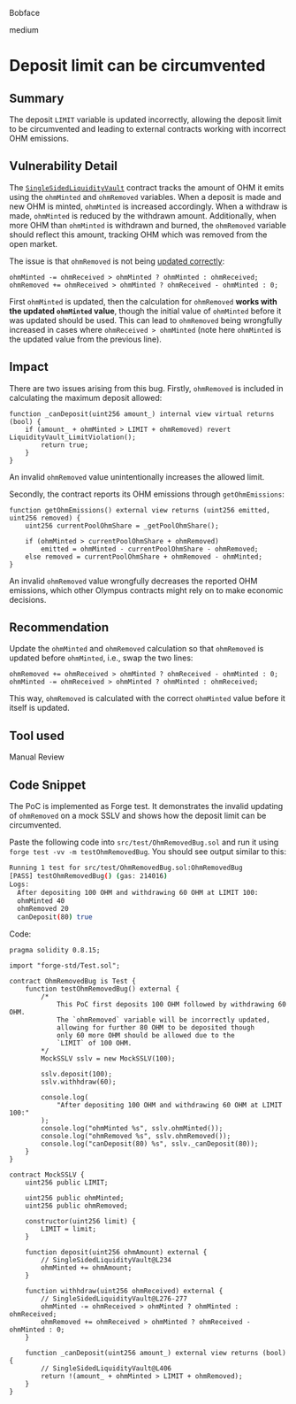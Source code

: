 Bobface

medium

# Deposit limit can be circumvented

## Summary
The deposit `LIMIT` variable is updated incorrectly, allowing the deposit limit to be circumvented and leading to external contracts working with incorrect OHM emissions.

## Vulnerability Detail
The [`SingleSidedLiquidityVault`](https://github.com/sherlock-audit/2023-02-olympus/blob/main/src/policies/lending/abstracts/SingleSidedLiquidityVault.sol) contract tracks the amount of OHM it emits using the `ohmMinted` and `ohmRemoved` variables. When a deposit is made and new OHM is minted, `ohmMinted` is increased accordingly. When a withdraw is made, `ohmMinted` is reduced by the withdrawn amount. Additionally, when more OHM than `ohmMinted` is withdrawn and burned, the `ohmRemoved` variable should reflect this amount, tracking OHM which was removed from the open market.

The issue is that `ohmRemoved` is not being [updated correctly](https://github.com/sherlock-audit/2023-02-olympus/blob/main/src/policies/lending/abstracts/SingleSidedLiquidityVault.sol#L276-L277):

```solidity=276
ohmMinted -= ohmReceived > ohmMinted ? ohmMinted : ohmReceived;
ohmRemoved += ohmReceived > ohmMinted ? ohmReceived - ohmMinted : 0;
```

First `ohmMinted` is updated, then the calculation for `ohmRemoved` **works with the updated `ohmMinted` value**, though the initial value of `ohmMinted` before it was updated should be used. This can lead to `ohmRemoved` being wrongfully increased in cases where `ohmReceived > ohmMinted` (note here `ohmMinted` is the updated value from the previous line).

## Impact
There are two issues arising from this bug. Firstly, `ohmRemoved` is included in calculating the maximum deposit allowed:
```solidity=406
function _canDeposit(uint256 amount_) internal view virtual returns (bool) {
    if (amount_ + ohmMinted > LIMIT + ohmRemoved) revert LiquidityVault_LimitViolation();
        return true;
    }
}
```
An invalid `ohmRemoved` value unintentionally increases the allowed limit.

Secondly, the contract reports its OHM emissions through `getOhmEmissions`:
```solidity=392
function getOhmEmissions() external view returns (uint256 emitted, uint256 removed) {
    uint256 currentPoolOhmShare = _getPoolOhmShare();

    if (ohmMinted > currentPoolOhmShare + ohmRemoved)
        emitted = ohmMinted - currentPoolOhmShare - ohmRemoved;
    else removed = currentPoolOhmShare + ohmRemoved - ohmMinted;
}
```
An invalid `ohmRemoved` value wrongfully decreases the reported OHM emissions, which other Olympus contracts might rely on to make economic decisions.

## Recommendation
Update the `ohmMinted` and `ohmRemoved` calculation so that `ohmRemoved` is updated before `ohmMinted`, i.e., swap the two lines:

```solidity=276
ohmRemoved += ohmReceived > ohmMinted ? ohmReceived - ohmMinted : 0;
ohmMinted -= ohmReceived > ohmMinted ? ohmMinted : ohmReceived;
```

This way, `ohmRemoved` is calculated with the correct `ohmMinted` value before it itself is updated.

## Tool used

Manual Review

## Code Snippet
The PoC is implemented as Forge test. It demonstrates the invalid updating of `ohmRemoved` on a mock SSLV and shows how the deposit limit can be circumvented.

Paste the following code into `src/test/OhmRemovedBug.sol` and run it using `forge test -vv -m testOhmRemovedBug`. You should see output similar to this:

```bash
Running 1 test for src/test/OhmRemovedBug.sol:OhmRemovedBug
[PASS] testOhmRemovedBug() (gas: 214016)
Logs:
  After depositing 100 OHM and withdrawing 60 OHM at LIMIT 100:
  ohmMinted 40
  ohmRemoved 20
  canDeposit(80) true
```

Code:
```solidity
pragma solidity 0.8.15;

import "forge-std/Test.sol";

contract OhmRemovedBug is Test {
    function testOhmRemovedBug() external {
        /*  
            This PoC first deposits 100 OHM followed by withdrawing 60 OHM.
            The `ohmRemoved` variable will be incorrectly updated,
            allowing for further 80 OHM to be deposited though
            only 60 more OHM should be allowed due to the 
            `LIMIT` of 100 OHM.
        */
        MockSSLV sslv = new MockSSLV(100);

        sslv.deposit(100);
        sslv.withhdraw(60);

        console.log(
            "After depositing 100 OHM and withdrawing 60 OHM at LIMIT 100:"
        );
        console.log("ohmMinted %s", sslv.ohmMinted());
        console.log("ohmRemoved %s", sslv.ohmRemoved());
        console.log("canDeposit(80) %s", sslv._canDeposit(80));
    }
}

contract MockSSLV {
    uint256 public LIMIT;

    uint256 public ohmMinted;
    uint256 public ohmRemoved;

    constructor(uint256 limit) {
        LIMIT = limit;
    }

    function deposit(uint256 ohmAmount) external {
        // SingleSidedLiquidityVault@L234
        ohmMinted += ohmAmount;
    }

    function withhdraw(uint256 ohmReceived) external {
        // SingleSidedLiquidityVault@L276-277
        ohmMinted -= ohmReceived > ohmMinted ? ohmMinted : ohmReceived;
        ohmRemoved += ohmReceived > ohmMinted ? ohmReceived - ohmMinted : 0;
    }

    function _canDeposit(uint256 amount_) external view returns (bool) {
        // SingleSidedLiquidityVault@L406
        return !(amount_ + ohmMinted > LIMIT + ohmRemoved);
    }
}

```

